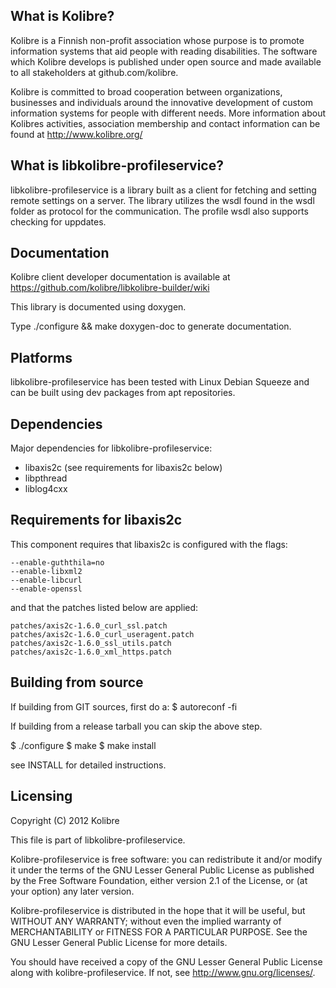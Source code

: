 What is Kolibre?
---------------------------------
Kolibre is a Finnish non-profit association whose purpose is to promote
information systems that aid people with reading disabilities. The software
which Kolibre develops is published under open source and made available to all
stakeholders at github.com/kolibre.

Kolibre is committed to broad cooperation between organizations, businesses and
individuals around the innovative development of custom information systems for
people with different needs. More information about Kolibres activities, association 
membership and contact information can be found at http://www.kolibre.org/

What is libkolibre-profileservice?
---------------------------------
libkolibre-profileservice is a library built as a client for fetching and setting remote
settings on a server. The library utilizes the wsdl found in the wsdl folder as
protocol for the communication. The profile wsdl also supports checking for
uppdates.

Documentation
---------------------------------
Kolibre client developer documentation is available at 
https://github.com/kolibre/libkolibre-builder/wiki

This library is documented using doxygen.

Type ./configure && make doxygen-doc to generate documentation.

Platforms
---------------------------------
libkolibre-profileservice has been tested with Linux Debian Squeeze and can be built
using dev packages from apt repositories.


Dependencies
---------------------------------
Major dependencies for libkolibre-profileservice:

* libaxis2c (see requirements for libaxis2c below)
* libpthread
* liblog4cxx

Requirements for libaxis2c
---------------------------------
This component requires that libaxis2c is configured with the flags:

    --enable-guththila=no
    --enable-libxml2
    --enable-libcurl
    --enable-openssl

and that the patches listed below are applied:

    patches/axis2c-1.6.0_curl_ssl.patch
    patches/axis2c-1.6.0_curl_useragent.patch
    patches/axis2c-1.6.0_ssl_utils.patch
    patches/axis2c-1.6.0_xml_https.patch

Building from source
---------------------------------
If building from GIT sources, first do a:
$ autoreconf -fi

If building from a release tarball you can skip the above step.

$ ./configure
$ make
$ make install

see INSTALL for detailed instructions.

Licensing
---------------------------------
Copyright (C) 2012 Kolibre

This file is part of libkolibre-profileservice.

Kolibre-profileservice is free software: you can redistribute it and/or modify
it under the terms of the GNU Lesser General Public License as published by
the Free Software Foundation, either version 2.1 of the License, or
(at your option) any later version.

Kolibre-profileservice is distributed in the hope that it will be useful,
but WITHOUT ANY WARRANTY; without even the implied warranty of
MERCHANTABILITY or FITNESS FOR A PARTICULAR PURPOSE.  See the
GNU Lesser General Public License for more details.

You should have received a copy of the GNU Lesser General Public License
along with kolibre-profileservice. If not, see <http://www.gnu.org/licenses/>.
